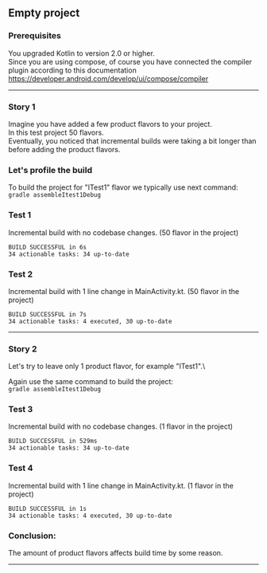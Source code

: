 ## Empty project

### Prerequisites
You upgraded Kotlin to version 2.0 or higher.\
Since you are using compose, of course you have connected the compiler plugin according to this documentation
https://developer.android.com/develop/ui/compose/compiler

---

### Story 1
Imagine you have added a few product flavors to your project.\
In this test project 50 flavors.\
Eventually, you noticed that incremental builds were taking a bit longer than before adding the product flavors.

### Let's profile the build
To build the project for "ITest1" flavor we typically use next command:\
`gradle assembleItest1Debug`

### Test 1
Incremental build with no codebase changes. (50 flavor in the project)
```text
BUILD SUCCESSFUL in 6s
34 actionable tasks: 34 up-to-date
```

### Test 2
Incremental build with 1 line change in MainActivity.kt. (50 flavor in the project)
```text
BUILD SUCCESSFUL in 7s
34 actionable tasks: 4 executed, 30 up-to-date
```

---

### Story 2
Let's try to leave only 1 product flavor, for example "ITest1".\

Again use the same command to build the project:\
`gradle assembleItest1Debug`

### Test 3
Incremental build with no codebase changes. (1 flavor in the project)
```text
BUILD SUCCESSFUL in 529ms
34 actionable tasks: 34 up-to-date
```

### Test 4
Incremental build with 1 line change in MainActivity.kt. (1 flavor in the project)
```text
BUILD SUCCESSFUL in 1s
34 actionable tasks: 4 executed, 30 up-to-date
```

### Conclusion:
The amount of product flavors affects build time by some reason.

---